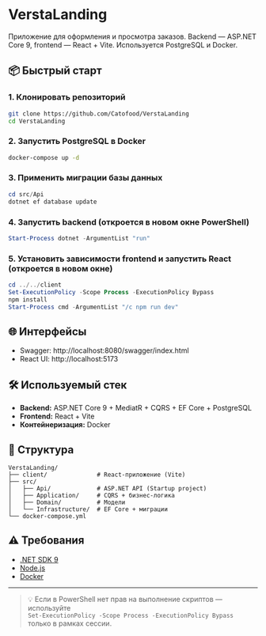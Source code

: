 # VerstaLanding

Приложение для оформления и просмотра заказов. Backend — ASP.NET Core 9, frontend — React + Vite. Используется PostgreSQL и Docker.

## 📦 Быстрый старт

### 1. Клонировать репозиторий

```bash
git clone https://github.com/Catofood/VerstaLanding
cd VerstaLanding
```

### 2. Запустить PostgreSQL в Docker

```bash
docker-compose up -d
```

### 3. Применить миграции базы данных

```powershell
cd src/Api
dotnet ef database update
```

### 4. Запустить backend (откроется в новом окне PowerShell)

```powershell
Start-Process dotnet -ArgumentList "run"
```

### 5. Установить зависимости frontend и запустить React (откроется в новом окне)

```powershell
cd ../../client
Set-ExecutionPolicy -Scope Process -ExecutionPolicy Bypass
npm install
Start-Process cmd -ArgumentList "/c npm run dev"
```

## 🌐 Интерфейсы

- Swagger: http://localhost:8080/swagger/index.html
- React UI: http://localhost:5173

## 🛠 Используемый стек

- **Backend:** ASP.NET Core 9 + MediatR + CQRS + EF Core + PostgreSQL
- **Frontend:** React + Vite
- **Контейнеризация:** Docker

## 🧾 Структура

```
VerstaLanding/
├── client/              # React-приложение (Vite)
├── src/
│   ├── Api/             # ASP.NET API (Startup project)
│   ├── Application/     # CQRS + бизнес-логика
│   ├── Domain/          # Модели
│   └── Infrastructure/  # EF Core + миграции
└── docker-compose.yml
```

## ⚠️ Требования

- [.NET SDK 9](https://dotnet.microsoft.com/)
- [Node.js](https://nodejs.org/)
- [Docker](https://www.docker.com/)

---

> 💡 Если в PowerShell нет прав на выполнение скриптов — используйте  
> `Set-ExecutionPolicy -Scope Process -ExecutionPolicy Bypass` только в рамках сессии.
